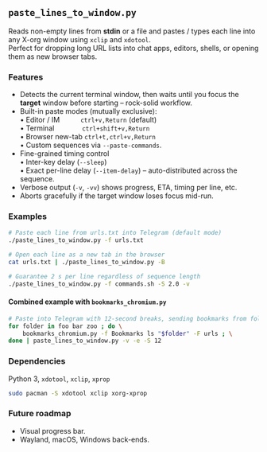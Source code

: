## `paste_lines_to_window.py`

Reads non-empty lines from **stdin** or a file and pastes / types each
line into any X-org window using `xclip` and `xdotool`.  
Perfect for dropping long URL lists into chat apps, editors, shells, or
opening them as new browser tabs.

### Features
* Detects the current terminal window, then waits until you focus the
  **target** window before starting – rock-solid workflow.
* Built-in paste modes (mutually exclusive):  
  • Editor / IM   `ctrl+v,Return` (default)  
  • Terminal    `ctrl+shift+v,Return`  
  • Browser new-tab `ctrl+t,ctrl+v,Return`  
  • Custom sequences via `--paste-commands`.
* Fine-grained timing control  
  • Inter-key delay (`--sleep`)  
  • Exact per-line delay (`--item-delay`) – auto-distributed across the
    sequence.
* Verbose output (`-v`, `-vv`) shows progress, ETA, timing per line, etc.
* Aborts gracefully if the target window loses focus mid-run.

### Examples
```bash
# Paste each line from urls.txt into Telegram (default mode)
./paste_lines_to_window.py -f urls.txt

# Open each line as a new tab in the browser
cat urls.txt | ./paste_lines_to_window.py -B

# Guarantee 2 s per line regardless of sequence length
./paste_lines_to_window.py -f commands.sh -S 2.0 -v
```

#### Combined example with `bookmarks_chromium.py`

```bash
# Paste into Telegram with 12-second breaks, sending bookmarks from folders foo bar zoo
for folder in foo bar zoo ; do \
    bookmarks_chromium.py -f Bookmarks ls "$folder" -F urls ; \
done | paste_lines_to_window.py -v -e -S 12
```

### Dependencies
Python 3, `xdotool`, `xclip`, `xprop`

```bash
sudo pacman -S xdotool xclip xorg-xprop
```

### Future roadmap
* Visual progress bar.
* Wayland, macOS, Windows back-ends.
